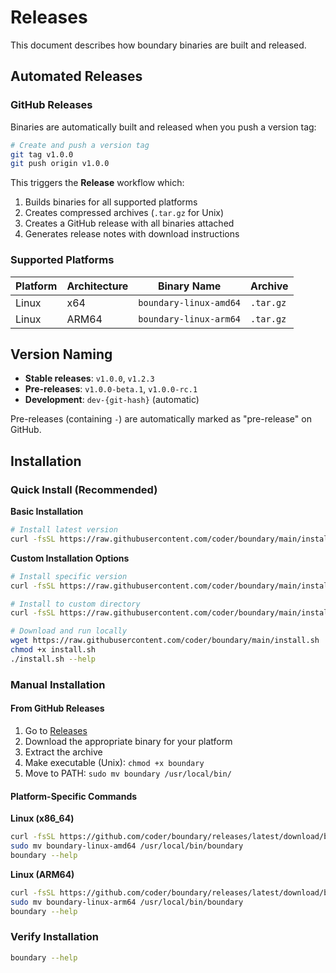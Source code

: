 # Releases

This document describes how boundary binaries are built and released.

## Automated Releases

### GitHub Releases

Binaries are automatically built and released when you push a version tag:

```bash
# Create and push a version tag
git tag v1.0.0
git push origin v1.0.0
```

This triggers the **Release** workflow which:
1. Builds binaries for all supported platforms
2. Creates compressed archives (`.tar.gz` for Unix)
3. Creates a GitHub release with all binaries attached
4. Generates release notes with download instructions

### Supported Platforms

| Platform | Architecture | Binary Name | Archive |
|----------|--------------|-------------|----------|
| Linux | x64 | `boundary-linux-amd64` | `.tar.gz` |
| Linux | ARM64 | `boundary-linux-arm64` | `.tar.gz` |


## Version Naming

- **Stable releases**: `v1.0.0`, `v1.2.3`
- **Pre-releases**: `v1.0.0-beta.1`, `v1.0.0-rc.1`
- **Development**: `dev-{git-hash}` (automatic)

Pre-releases (containing `-`) are automatically marked as "pre-release" on GitHub.

## Installation

### Quick Install (Recommended)

**Basic Installation**
```bash
# Install latest version
curl -fsSL https://raw.githubusercontent.com/coder/boundary/main/install.sh | bash
```

**Custom Installation Options**
```bash
# Install specific version
curl -fsSL https://raw.githubusercontent.com/coder/boundary/main/install.sh | bash -s -- --version 1.0.0

# Install to custom directory
curl -fsSL https://raw.githubusercontent.com/coder/boundary/main/install.sh | bash -s -- --install-dir ~/.local/bin

# Download and run locally
wget https://raw.githubusercontent.com/coder/boundary/main/install.sh
chmod +x install.sh
./install.sh --help
```

### Manual Installation

#### From GitHub Releases

1. Go to [Releases](https://github.com/coder/boundary/releases)
2. Download the appropriate binary for your platform
3. Extract the archive
4. Make executable (Unix): `chmod +x boundary`
5. Move to PATH: `sudo mv boundary /usr/local/bin/`

#### Platform-Specific Commands

**Linux (x86_64)**
```bash
curl -fsSL https://github.com/coder/boundary/releases/latest/download/boundary-linux-amd64.tar.gz | tar -xz
sudo mv boundary-linux-amd64 /usr/local/bin/boundary
boundary --help
```

**Linux (ARM64)**
```bash
curl -fsSL https://github.com/coder/boundary/releases/latest/download/boundary-linux-arm64.tar.gz | tar -xz
sudo mv boundary-linux-arm64 /usr/local/bin/boundary
boundary --help
```



### Verify Installation

```bash
boundary --help
```